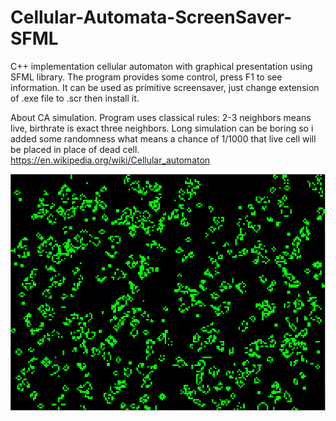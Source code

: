 # Cellular-Automata-ScreenSaver-SFML

C++ implementation cellular automaton with graphical presentation using SFML library. The program provides some control, press F1 to see information. It can be used as primitive screensaver, just change extension of .exe file to .scr then install it.

About CA simulation. Program uses classical rules: 2-3 neighbors means live, birthrate is exact three neighbors. Long simulation can be boring so i added some randomness what means a chance of 1/1000 that live cell will be placed in place of dead cell.
https://en.wikipedia.org/wiki/Cellular_automaton

![Simulation example](https://github.com/Synoecium/Cellular-Automata-ScreenSaver-SFML/blob/master/Example%20CA.png)

